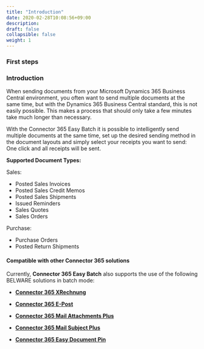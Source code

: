 ```yaml
---
title: "Introduction"
date: 2020-02-28T10:08:56+09:00
description: 
draft: false
collapsible: false
weight: 1
---
```

### First steps

### Introduction

When sending documents from your Microsoft Dynamics 365 Business Central environment, you often want to send multiple documents at the same time, but with the Dynamics 365 Business Central standard, this is not easily possible. This makes a process that should only take a few minutes take much longer than necessary.

With the Connector 365 Easy Batch it is possible to intelligently send multiple documents at the same time, set up the desired sending method in the document layouts and simply select your receipts you want to send: One click and all receipts will be sent.

**Supported Document Types:**

Sales:
- Posted Sales Invoices
- Posted Sales Credit Memos
- Posted Sales Shipments
- Issued Reminders
- Sales Quotes
- Sales Orders

Purchase:
- Purchase Orders
- Posted Return Shipments

#### Compatible with other Connector 365 solutions

Currently, **Connector 365 Easy Batch** also supports the use of the following BELWARE solutions in batch mode:
 - [**Connector 365 XRechnung**](/en-us/apps/xrechnung/)

 - [**Connector 365 E-Post**](/en-us/apps/e-post)

 - [**Connector 365 Mail Attachments Plus**](/en-us/apps/mail-attachments-plus)

 - [**Connector 365 Mail Subject Plus**](/en-us/apps/mail-subject-plus)

 - [**Connector 365 Easy Document Pin**](/en-us/apps/easy-document-pin)